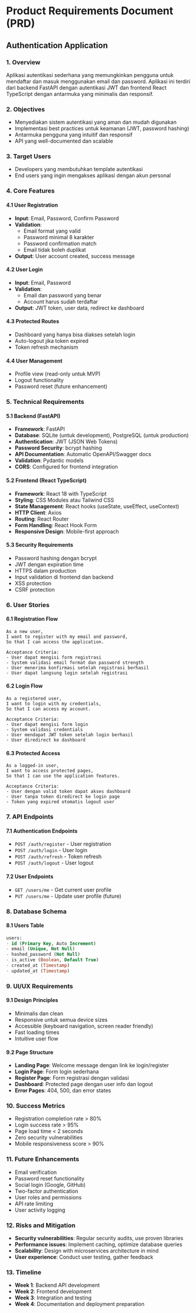 # Product Requirements Document (PRD)
## Authentication Application

### 1. Overview
Aplikasi autentikasi sederhana yang memungkinkan pengguna untuk mendaftar dan masuk menggunakan email dan password. Aplikasi ini terdiri dari backend FastAPI dengan autentikasi JWT dan frontend React TypeScript dengan antarmuka yang minimalis dan responsif.

### 2. Objectives
- Menyediakan sistem autentikasi yang aman dan mudah digunakan
- Implementasi best practices untuk keamanan (JWT, password hashing)
- Antarmuka pengguna yang intuitif dan responsif
- API yang well-documented dan scalable

### 3. Target Users
- Developers yang membutuhkan template autentikasi
- End users yang ingin mengakses aplikasi dengan akun personal

### 4. Core Features

#### 4.1 User Registration
- **Input**: Email, Password, Confirm Password
- **Validation**: 
  - Email format yang valid
  - Password minimal 8 karakter
  - Password confirmation match
  - Email tidak boleh duplikat
- **Output**: User account created, success message

#### 4.2 User Login
- **Input**: Email, Password
- **Validation**: 
  - Email dan password yang benar
  - Account harus sudah terdaftar
- **Output**: JWT token, user data, redirect ke dashboard

#### 4.3 Protected Routes
- Dashboard yang hanya bisa diakses setelah login
- Auto-logout jika token expired
- Token refresh mechanism

#### 4.4 User Management
- Profile view (read-only untuk MVP)
- Logout functionality
- Password reset (future enhancement)

### 5. Technical Requirements

#### 5.1 Backend (FastAPI)
- **Framework**: FastAPI
- **Database**: SQLite (untuk development), PostgreSQL (untuk production)
- **Authentication**: JWT (JSON Web Tokens)
- **Password Security**: bcrypt hashing
- **API Documentation**: Automatic OpenAPI/Swagger docs
- **Validation**: Pydantic models
- **CORS**: Configured for frontend integration

#### 5.2 Frontend (React TypeScript)
- **Framework**: React 18 with TypeScript
- **Styling**: CSS Modules atau Tailwind CSS
- **State Management**: React hooks (useState, useEffect, useContext)
- **HTTP Client**: Axios
- **Routing**: React Router
- **Form Handling**: React Hook Form
- **Responsive Design**: Mobile-first approach

#### 5.3 Security Requirements
- Password hashing dengan bcrypt
- JWT dengan expiration time
- HTTPS dalam production
- Input validation di frontend dan backend
- XSS protection
- CSRF protection

### 6. User Stories

#### 6.1 Registration Flow
```
As a new user,
I want to register with my email and password,
So that I can access the application.

Acceptance Criteria:
- User dapat mengisi form registrasi
- System validasi email format dan password strength
- User menerima konfirmasi setelah registrasi berhasil
- User dapat langsung login setelah registrasi
```

#### 6.2 Login Flow
```
As a registered user,
I want to login with my credentials,
So that I can access my account.

Acceptance Criteria:
- User dapat mengisi form login
- System validasi credentials
- User mendapat JWT token setelah login berhasil
- User diredirect ke dashboard
```

#### 6.3 Protected Access
```
As a logged-in user,
I want to access protected pages,
So that I can use the application features.

Acceptance Criteria:
- User dengan valid token dapat akses dashboard
- User tanpa token diredirect ke login page
- Token yang expired otomatis logout user
```

### 7. API Endpoints

#### 7.1 Authentication Endpoints
- `POST /auth/register` - User registration
- `POST /auth/login` - User login
- `POST /auth/refresh` - Token refresh
- `POST /auth/logout` - User logout

#### 7.2 User Endpoints
- `GET /users/me` - Get current user profile
- `PUT /users/me` - Update user profile (future)

### 8. Database Schema

#### 8.1 Users Table
```sql
users:
- id (Primary Key, Auto Increment)
- email (Unique, Not Null)
- hashed_password (Not Null)
- is_active (Boolean, Default True)
- created_at (Timestamp)
- updated_at (Timestamp)
```

### 9. UI/UX Requirements

#### 9.1 Design Principles
- Minimalis dan clean
- Responsive untuk semua device sizes
- Accessible (keyboard navigation, screen reader friendly)
- Fast loading times
- Intuitive user flow

#### 9.2 Page Structure
- **Landing Page**: Welcome message dengan link ke login/register
- **Login Page**: Form login sederhana
- **Register Page**: Form registrasi dengan validasi
- **Dashboard**: Protected page dengan user info dan logout
- **Error Pages**: 404, 500, dan error states

### 10. Success Metrics
- Registration completion rate > 80%
- Login success rate > 95%
- Page load time < 2 seconds
- Zero security vulnerabilities
- Mobile responsiveness score > 90%

### 11. Future Enhancements
- Email verification
- Password reset functionality
- Social login (Google, GitHub)
- Two-factor authentication
- User roles and permissions
- API rate limiting
- User activity logging

### 12. Risks and Mitigation
- **Security vulnerabilities**: Regular security audits, use proven libraries
- **Performance issues**: Implement caching, optimize database queries
- **Scalability**: Design with microservices architecture in mind
- **User experience**: Conduct user testing, gather feedback

### 13. Timeline
- **Week 1**: Backend API development
- **Week 2**: Frontend development
- **Week 3**: Integration and testing
- **Week 4**: Documentation and deployment preparation
